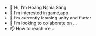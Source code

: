 - 👋 Hi, I’m Hoàng Nghĩa Sáng
- 👀 I’m interested in game,app
- 🌱 I’m currently learning unity and flutter
- 💞️ I’m looking to collaborate on ...
- 📫 How to reach me ...

<!---
sanghn1408/sanghn1408 is a ✨ special ✨ repository because its `README.md` (this file) appears on your GitHub profile.
You can click the Preview link to take a look at your changes.
--->
